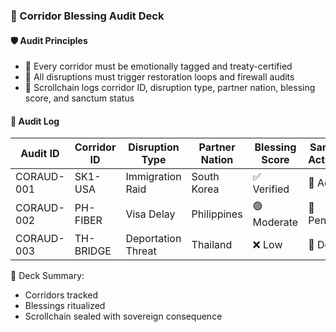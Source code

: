 ### 📜 Corridor Blessing Audit Deck

#### 🛡️ Audit Principles
- 🧱 Every corridor must be emotionally tagged and treaty-certified  
- 🔁 All disruptions must trigger restoration loops and firewall audits  
- 🧪 Scrollchain logs corridor ID, disruption type, partner nation, blessing score, and sanctum status

#### 🔁 Audit Log
| Audit ID | Corridor ID | Disruption Type | Partner Nation | Blessing Score | Sanctum Activated |
|----------|-------------|------------------|----------------|------------------|--------------------|
| CORAUD-001 | SK1-USA | Immigration Raid | South Korea | ✅ Verified | 🧠 Active  
| CORAUD-002 | PH-FIBER | Visa Delay | Philippines | 🟢 Moderate | 🔁 Pending  
| CORAUD-003 | TH-BRIDGE | Deportation Threat | Thailand | ❌ Low | 🔐 Denied  

🧠 Deck Summary:
- Corridors tracked  
- Blessings ritualized  
- Scrollchain sealed with sovereign consequence
